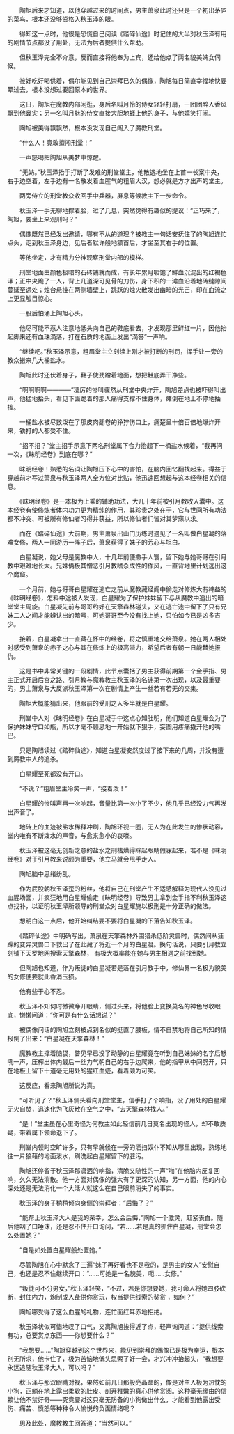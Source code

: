
　　陶旭后来才知道，以他穿越过来的时间点，男主萧泉此时还只是一个初出茅庐的菜鸟，根本还没够资格入秋玉泽的眼。

　　得知这一点时，他很是恐慌自己阅读《踏碎仙途》时记住的大半对秋玉泽有用的剧情节点都没了用处，无法为后者提供什么帮助。

　　但秋玉泽完全不介意，反而直接将他奉为上宾，还给他点了两名貌美婢女伺候。

　　被好吃好喝供着，偶尔能见到自己崇拜已久的偶像，陶旭每日简直幸福地快要晕过去，根本没想过要回原本的世界。

　　这日，陶旭在魔教内部闲逛，身后名叫月怜的侍女轻轻打扇，一团团醉人香风飘到他鼻尖；另一名叫月魅的侍女直接大胆地捱上他的身子，与他嬉笑打闹。

　　陶旭被美得飘飘然，根本没发现自己闯入了魔教刑堂。

　　“什么人！竟敢擅闯刑堂！”

　　一声怒喝把陶旭从美梦中惊醒。

　　“无妨。”秋玉泽抬手打断了发难的刑堂堂主，他散逸地坐在上首一长案中央，右手边空着，左手边有一名散发着血腥气的粗眉大汉，想必就是方才出声的堂主。

　　两旁侍立的刑堂教众收回手中兵器，屏息等候教主下一步命令。

　　秋玉泽一手无聊地撑着脸，过了几息，突然觉得有趣似的提议：“正巧来了，陶旭，要坐上来观刑吗？”

　　偶像既然已经发出邀请，哪有不从的道理？被教主一句话安抚住了的陶旭连忙点头，走到秋玉泽身边，见后者默许般地颔首后，才坐至其右手的位置。

　　等他坐定，才有精力分神观察刑堂内部的模样。

　　刑堂地面由颜色极暗的石砖铺就而成，有长年累月吸饱了鲜血沉淀出的红褐色泽；正中央跪了一人，背上几道深可见骨的刀伤，身下积的一滩血沿着地砖缝隙间蔓延至远处；烛台悬挂在两侧墙壁上，跳跃的烛火散发出幽暗的光芒，印在血流之上更显触目惊心。

　　一股后怕涌上陶旭心头。

　　他尽可能不惹人注意地低头向自己的鞋底看去，才发现那里鲜红一片，因他抬起脚来还有血珠滴落，打在石质的地面上发出“滴答”一声响。

　　“继续吧。”秋玉泽示意，粗眉堂主立刻续上刚才被打断的刑罚，挥手让一旁的教众搬来几大桶盐水。

　　陶旭此时还伏着身子，鞋子使劲蹭着地面，想把鞋底弄干净些。

　　“啊啊啊啊————”凄厉的惨叫骤然从刑堂中央炸开，陶旭差点也被吓得叫出声，他猛地抬头，看见下面跪着的那人痛得支撑不住身体，瘫倒在地上不停地抽搐。

　　一桶盐水被尽数泼在了那皮肉翻卷的狰狞伤口上，痛楚呈十倍百倍地爆炸开来，铁打的人都受不住。

　　“招不招？”堂主招手示意下两名刑堂属下合力抬起下一桶盐水候着，“我再问一次，《昧明经卷》到底在哪？”

　　昧明经卷！熟悉的名词让陶旭压下心中的害怕，在脑内回忆翻找起来。得益于穿越前才写过萧泉与秋玉泽两人全方位对比贴，他迅速回想起与这本经卷相关的信息。

　　《昧明经卷》是一本极为上乘的辅助功法，大几十年前被引月教收入囊中。这本经卷有使修炼者体内功力更为精纯的作用，其珍贵之处在于，它与世间所有功法都不冲突、可被所有修仙者习得并获益，所以修仙者们皆对其梦寐以求。

　　而在《踏碎仙途》大前期，男主萧泉出山门历练时遇见了一名叫做白星凝的落难女修，两人一同游历一阵子后，萧泉获得了妹子的芳心与坦白。

　　白星凝说，她父母是魔教中人，十几年前便撒手人寰，留下她与她哥哥在引月教中艰难地长大。兄妹俩极其憎恶引月教嗜杀成性的作风，一直背地里计划逃出这个魔窟。

　　一个月前，她与哥哥白星耀在逃亡之前从魔教藏经阁中偷走对修炼大有裨益的《昧明经卷》，怎料中途被人发现，白星耀为了保护妹妹留下与从魔教中追出的暗堂堂主周旋。白星凝先前与哥哥约好在天擎森林碰头，又在逃亡途中留下了只有兄妹二人之间才能辨认出的暗号，可她哥哥至今没有找上她，只怕如今已是凶多吉少。

　　接着，白星凝拿出一直藏在怀中的经卷，将之慎重地交给萧泉。她在两人相处时感受到萧泉的赤子之心与其在修炼上的极高潜力，希望后者有朝一日能替她报仇。

　　这是书中非常关键的一段剧情，此节点囊括了男主获得前期第一个金手指、男主正式开启后宫之路、引月教与魔教教主秋玉泽的名讳第一次出现，以及最重要的，男主萧泉与大反派秋玉泽第一次在剧情上产生一丝若有若无的交集。

　　陶旭大概能猜出来，他眼前的受刑之人多半就是白星耀。

　　刑堂中人对《昧明经卷》在白星凝手中这点心知肚明，他们知道白星耀会为了保护妹妹守口如瓶，所以才毫不顾忌地一开始就下狠手，妄图用疼痛撬开他的嘴巴。

　　只是陶旭读过《踏碎仙途》，知道白星凝安然度过了接下来的几周，并没有遭到魔教中人的追杀。

　　白星耀至死都没有开口。

　　“不说？”粗眉堂主冷笑一声，“接着泼！”

　　白星耀的惨叫声再一次响起，音量比第一次小了不少，他几乎已经没力气再发出声音了。

　　地砖上的血迹被盐水稀释冲刷，陶旭环视一圈，无人为在此发生的惨状动容，堂内唯有不断泼水的声音，与愈来愈小的哀嚎。

　　秋玉泽被这毫无创新之意的盐水之刑枯燥得眯起眼睛假寐起来，若不是《昧明经卷》对于引月教来说颇为重要，他立马就会甩手走人。

　　陶旭脑中思绪纷乱。

　　作为屁股朝秋玉泽歪的粉丝，他将自己在刑堂产生不适感解释为现代人没见过血腥场面，并疯狂地用白星耀偷走《昧明经卷》导致男主拿到金手指不利秋玉泽这点找补，以证明秋玉泽所领导的刑堂众对白星耀施以极刑是十分正确的做法。

　　想明白这一点后，他开始纠结要不要将白星凝的下落告知秋玉泽。

　　《踏碎仙途》中明确写出，萧泉在天擎森林外围猎杀低阶灵兽时，偶然间从狂躁的变异灵兽口下救出了在此藏了将近一个月的白星凝。换句话说，只要引月教立刻铺下天罗地网搜索天擎森林， 有极大概率能在她与男主相遇之前找到她。

　　但陶旭也知道，作为叛徒的白星凝若是落在引月教手中，修仙界一名极为貌美的女修便要就此香消玉损。

　　他有些于心不忍。

　　秋玉泽不知何时微微睁开眼睛，侧过头来，将他脸上变换莫名的神色尽收眼底，懒懒问道：“你可是有什么话想说？”

　　被偶像问话的陶旭立刻被点到名似的挺直了腰板，情不自禁地将自己所知的情报倒了出来：“白星凝在天擎森林！”

　　魔教教主撑着脑袋，瞥见早已没了动静的白星耀竟在听到自己妹妹的名字后怒吼一声，压榨出体内最后一丝力气朝自己的右手边爬来，他的指甲从中间劈开，只在地板上留下十道毫无用处的猩红血迹，看着颇为可笑。

　　这反应，看来陶旭所说为真。

　　“可听见了？”秋玉泽侧头看向刑堂堂主，信手打了个响指，没了用处的白星耀无火自焚，迅速化为飞灰散在空气之中，“去天擎森林找人。”

　　“是！”堂主虽在心里奇怪为何教主如此轻信前几日莫名出现的怪人，却不敢质疑，带着属下领命退下了。

　　刑堂内顿时空旷许多，只有早就候在一旁的洒扫奴仆不知从哪里出现，熟练地往一片狼藉的地面泼水，刷洗起白星耀留下的脏污。

　　陶旭还停留于秋玉泽那潇洒的响指，清脆又随性的一声“啪”在他脑内反复回响，久久无法消散。他一方面对偶像的强大有了更深的认知，另一方面，他的内心深处还是无法消化一个大活人就这么在自己眼前消失了的事实。

　　秋玉泽的身子稍稍倾向身侧的崇拜者：“后悔了？”

　　“能帮上秋玉泽大人是我的荣幸，怎么会后悔，”陶旭一个激灵，赶紧表白。随后他咽了口唾沫，还是忍不住开口询问，“若……若是真的抓住白星凝，刑堂会怎么处置她？”

　　“自是如处置白星耀般处置她。”

　　尽管陶旭在心中默念了三遍“妹子再好看也不是我的，是男主的女人”安慰自己，也还是忍不住继续开口：“……可她是一名貌美，呃……女修。”

　　“叛徒可不分男女，”秋玉泽轻笑，“不过，若是你想要她，我可命人将她四肢砍断，封住内力，炮制成人彘供你赏玩，权当提供线索的奖赏 ，如何？”

　　陶旭哪受得了这么血腥的礼物，连忙面红耳赤地拒绝。

　　秋玉泽状似可惜地叹了口气，又离陶旭挨得近了点，轻声询问道：“提供线索有功，总要赏点东西——你想要什么？”

　　“我想要……”陶旭穿越到这个世界来，能见到崇拜的偶像已是极为幸运，根本别无所求，他卡住了，极为苦恼地低头思索了好一会，才兴冲冲抬起头，“我想要永远追随秋玉泽大人，可以吗？”

　　秋玉泽与那双眼睛对视，果然如前几日那般亮晶晶的，像是对主人极为热忱的小狗，正躺在地上露出柔软的肚皮、剖开稚嫩的真心供他赏阅。这种毫无缘由的信赖让他不禁好奇——究竟要对这只毫无防备的小狗做出什么，才能看到他露出受伤、痛苦、愤怒等种种令人愉悦的负面情绪呢？

　　思及此处，魔教教主回答道：“当然可以。”

　　